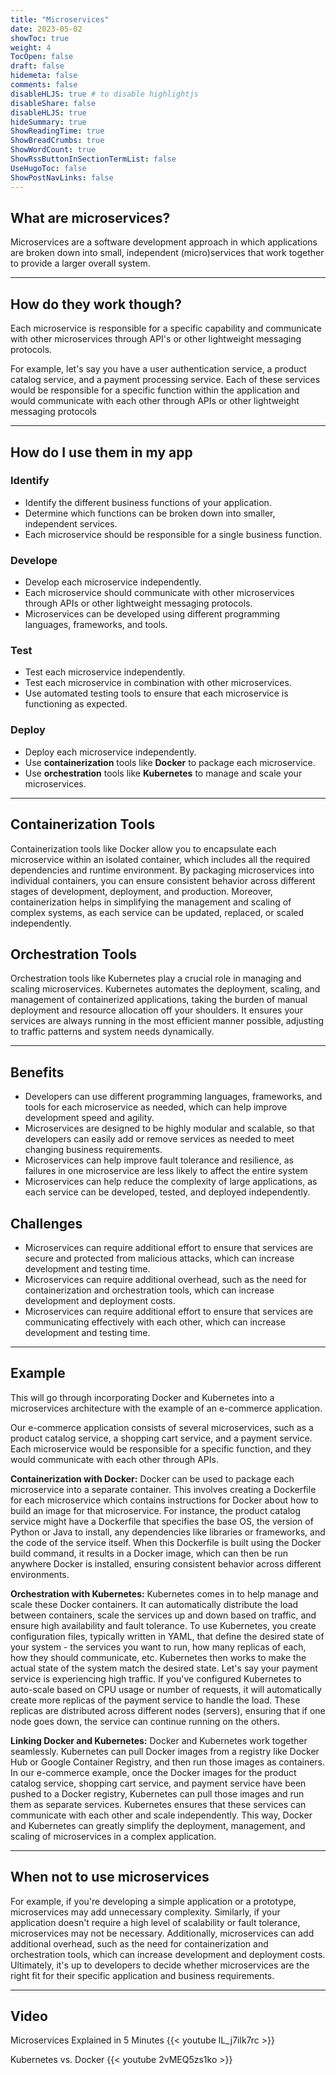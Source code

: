 ```yaml
---
title: "Microservices"
date: 2023-05-02
showToc: true
weight: 4
TocOpen: false
draft: false
hidemeta: false
comments: false
disableHLJS: true # to disable highlightjs
disableShare: false
disableHLJS: true
hideSummary: true
ShowReadingTime: true
ShowBreadCrumbs: true
ShowWordCount: true
ShowRssButtonInSectionTermList: false
UseHugoToc: false
ShowPostNavLinks: false
---
```





## What are microservices?
Microservices are a software development approach in which applications are broken down into small, independent (micro)services that work together to provide a larger overall system.

---

## How do they work though? 
Each microservice is responsible for a specific capability and communicate with other microservices through API's or other lightweight messaging protocols. 

For example, let's say you have a user authentication service, a product catalog service, and a payment processing service. Each of these services would be responsible for a specific function within the application and would communicate with each other through APIs or other lightweight messaging protocols

---
## How do I use them in my app 


### Identify 
-   Identify the different business functions of your application.
-   Determine which functions can be broken down into smaller, independent services.
-   Each microservice should be responsible for a single business function.

### Develope 
-   Develop each microservice independently.
-   Each microservice should communicate with other microservices through APIs or other lightweight messaging protocols.
-   Microservices can be developed using different programming languages, frameworks, and tools.

### Test
-   Test each microservice independently.
-   Test each microservice in combination with other microservices.
-   Use automated testing tools to ensure that each microservice is functioning as expected.

### Deploy
-   Deploy each microservice independently.
-   Use **containerization** tools like **Docker** to package each microservice.
-   Use **orchestration** tools like **Kubernetes** to manage and scale your microservices.

--- 


## Containerization Tools

Containerization tools like Docker allow you to encapsulate each microservice within an isolated container, which includes all the required dependencies and runtime environment. By packaging microservices into individual containers, you can ensure consistent behavior across different stages of development, deployment, and production. Moreover, containerization helps in simplifying the management and scaling of complex systems, as each service can be updated, replaced, or scaled independently.

## Orchestration Tools

Orchestration tools like Kubernetes play a crucial role in managing and scaling microservices. Kubernetes automates the deployment, scaling, and management of containerized applications, taking the burden of manual deployment and resource allocation off your shoulders. It ensures your services are always running in the most efficient manner possible, adjusting to traffic patterns and system needs dynamically.

---

## Benefits 
- Developers can use different programming languages, frameworks, and tools for each microservice as needed, which can help improve development speed and agility.
- Microservices are designed to be highly modular and scalable, so that developers can easily add or remove services as needed to meet changing business requirements.
- Microservices can help improve fault tolerance and resilience, as failures in one microservice are less likely to affect the entire system
- Microservices can help reduce the complexity of large applications, as each service can be developed, tested, and deployed independently.

## Challenges 
-   Microservices can require additional effort to ensure that services are secure and protected from malicious attacks, which can increase development and testing time.
-   Microservices can require additional overhead, such as the need for containerization and orchestration tools, which can increase development and deployment costs.
-   Microservices can require additional effort to ensure that services are communicating effectively with each other, which can increase development and testing time.


---

## Example 

This will go through incorporating Docker and Kubernetes into a microservices architecture with the example of an e-commerce application.

Our e-commerce application consists of several microservices, such as a product catalog service, a shopping cart service, and a payment service. Each microservice would be responsible for a specific function, and they would communicate with each other through APIs. 


**Containerization with Docker:** Docker can be used to package each microservice into a separate container. This involves creating a Dockerfile for each microservice which contains instructions for Docker about how to build an image for that microservice. For instance, the product catalog service might have a Dockerfile that specifies the base OS, the version of Python or Java to install, any dependencies like libraries or frameworks, and the code of the service itself. When this Dockerfile is built using the Docker build command, it results in a Docker image, which can then be run anywhere Docker is installed, ensuring consistent behavior across different environments.



**Orchestration with Kubernetes:** Kubernetes comes in to help manage and scale these Docker containers. It can automatically distribute the load between containers, scale the services up and down based on traffic, and ensure high availability and fault tolerance. To use Kubernetes, you create configuration files, typically written in YAML, that define the desired state of your system - the services you want to run, how many replicas of each, how they should communicate, etc. Kubernetes then works to make the actual state of the system match the desired state. Let's say your payment service is experiencing high traffic. If you've configured Kubernetes to auto-scale based on CPU usage or number of requests, it will automatically create more replicas of the payment service to handle the load. These replicas are distributed across different nodes (servers), ensuring that if one node goes down, the service can continue running on the others.

**Linking Docker and Kubernetes:** Docker and Kubernetes work together seamlessly. Kubernetes can pull Docker images from a registry like Docker Hub or Google Container Registry, and then run those images as containers. In our e-commerce example, once the Docker images for the product catalog service, shopping cart service, and payment service have been pushed to a Docker registry, Kubernetes can pull those images and run them as separate services. Kubernetes ensures that these services can communicate with each other and scale independently. This way, Docker and Kubernetes can greatly simplify the deployment, management, and scaling of microservices in a complex application.




---
 

## When not to use microservices 

For example, if you're developing a simple application or a prototype, microservices may add unnecessary complexity. Similarly, if your application doesn't require a high level of scalability or fault tolerance, microservices may not be necessary. Additionally, microservices can add additional overhead, such as the need for containerization and orchestration tools, which can increase development and deployment costs. Ultimately, it's up to developers to decide whether microservices are the right fit for their specific application and business requirements.


---

## Video

Microservices Explained in 5 Minutes
{{< youtube lL_j7ilk7rc >}}

Kubernetes vs. Docker
{{< youtube 2vMEQ5zs1ko >}}
